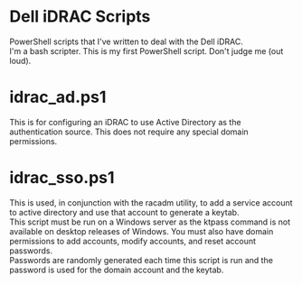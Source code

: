 # Dell iDRAC Scripts
PowerShell scripts that I've written to deal with the Dell iDRAC.<br>
I'm a bash scripter.  This is my first PowerShell script.  Don't judge me (out loud).

# idrac_ad.ps1
This is for configuring an iDRAC to use Active Directory as the authentication source.  This does not require any special domain permissions.

# idrac_sso.ps1
This is used, in conjunction with the racadm utility, to add a service account to active directory and use that account to generate a keytab.<br>
This script must be run on a Windows server as the ktpass command is not available on desktop releases of Windows.  You must also have domain permissions to add accounts, modify accounts, and reset account passwords.<br>
Passwords are randomly generated each time this script is run and the password is used for the domain account and the keytab.